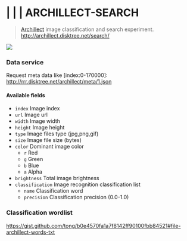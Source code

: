 
# |  |  | ARCHILLECT-SEARCH

>  [Archillect](http://archillect.com/) image classification and search experiment.
>  http://archillect.disktree.net/search/

![](https://pbs.twimg.com/media/DfbIqw3XkAgv5IJ.jpg:large)


### Data service

Request meta data like [index:0-170000]:
http://rrr.disktree.net/archillect/meta/1.json


#### Available fields

 - `index` Image index
 - `url` Image url
 - `width` Image width
 - `height` Image height
 - `type` Image files type (jpg,png,gif)
 - `size` Image file size (bytes)
 - `color` Dominant image color
 	- `r` Red
  	- `g` Green
  	- `b` Blue
  	- `a` Alpha
 - `brightness` Total image brightness
 - `classification` Image recognition classification list
 	- `name` Classification word
 	- `precision` Classification precision (0.0-1.0)


### Classification wordlist

https://gist.github.com/tong/b0e4570fa1a7f8142ff90100fbb84521#file-archillect-words-txt
